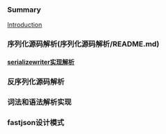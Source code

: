 ### Summary

[Introduction](#)

### 序列化源码解析(序列化源码解析/README.md)

#### [serializewriter实现解析](序列化源码解析/serializewriter实现解析.md)

### 反序列化源码解析

### 词法和语法解析实现

### fastjson设计模式




